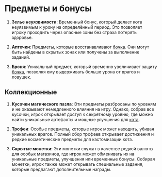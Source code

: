 # **Предметы и бонусы**

1. **Зелье неуязвимости**: Временный бонус, который делает кота неуязвимым к урону на определённый период. Это позволяет игроку проходить через опасные зоны без страха потерять здоровье.

2. **Аптечки**: Предметы, которые восстанавливают [бочка](player/Barrel.md). Они могут быть найдены в скрытых зонах или получены за выполнение заданий.

3. **Броня**: Уникальный предмет, который временно увеличивает защиту [бочка](player/Barrel.md), позволяя ему выдерживать больше урона от врагов и ловушек.

## **Коллекционные**

1. **Кусочки магического пазла**: Эти предметы разбросаны по уровням и не оказывают немедленного влияния на игру. Однако, собрав все кусочки, игрок открывает доступ к секретному уровню, где можно найти уникальные артефакты и мощные улучшения для [кота](../player/Cat.md).

2. **Трофеи**: Особые предметы, которые игрок может находить, убивая уникальных врагов. Полный сбор трофеев открывает достижения и редкие косметические предметы для кастомизации кота.

3. **Скрытые монетки**: Эти монетки служат в качестве редкой валюты для особых магазинов, где игрок может обменивать их на уникальные предметы, улучшения или временные бонусы. Собирая монетки, игрок также может открывать специальные задания, которые предлагают дополнительные награды.
